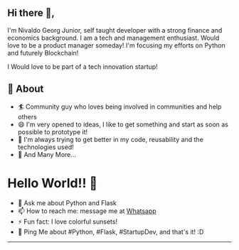 ## Hi there 👋,           
I'm Nivaldo Georg Junior, self taught developer with a strong finance and economics background. I am a tech and management enthusiast. Would love to be a product manager someday! I'm focusing my efforts on Python and futurely Blockchain!

I Would love to be part of a tech innovation startup!

## 🧐 About
- 🏄‍ Community guy who loves being involved in communities and help others
- 😄 I'm very opened to ideas, I like to get something and start as soon as possible to prototype it!
- 🌱 I'm always trying to get better in my code, reusability and the technologies used!
- 👯 And Many More...

# Hello World!! 🤔
- 💬 Ask me about Python and Flask
- 📫 How to reach me: message me at [Whatsapp](https://wa.me/+5547996235834)
- ⚡ Fun fact: I love colorful sunsets!
- 💬 Ping Me about #Python, #Flask, #StartupDev, and that's it! :D 
---

